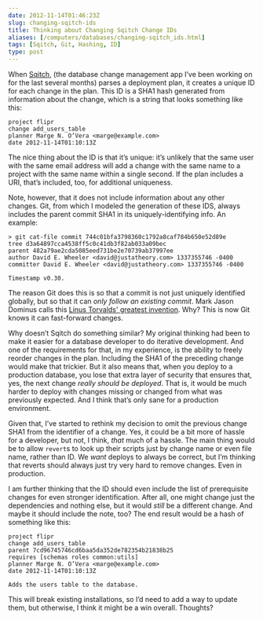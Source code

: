 ```yaml
--- 
date: 2012-11-14T01:46:23Z
slug: changing-sqitch-ids
title: Thinking about Changing Sqitch Change IDs
aliases: [/computers/databases/changing-sqitch_ids.html]
tags: [Sqitch, Git, Hashing, ID]
type: post
---
```


When [Sqitch], (the database change management app I’ve been working on for the
last several months) parses a deployment plan, it creates a unique ID for each
change in the plan. This ID is a SHA1 hash generated from information about the
change, which is a string that looks something like this:

    project flipr
    change add_users_table
    planner Marge N. O’Vera <marge@example.com>
    date 2012-11-14T01:10:13Z

The nice thing about the ID is that it’s unique: it’s unlikely that the same
user with the same email address will add a change with the same name to a
project with the same name within a single second. If the plan includes a URI,
that’s included, too, for additional uniqueness.

Note, however, that it does not include information about any other changes.
Git, from which I modeled the generation of these IDS, always includes the
parent commit SHA1 in its uniquely-identifying info. An example:

    > git cat-file commit 744c01bfa3798360c1792a8caf784b650e52d89e               
    tree d3a64897cca4538ff5c0c41db3f82ab033a09bec
    parent 482a79ae2cda5085eed731be2e70739ab37997ee
    author David E. Wheeler <david@justatheory.com> 1337355746 -0400
    committer David E. Wheeler <david@justatheory.com> 1337355746 -0400

    Timestamp v0.30.

The reason Git does this is so that a commit is not just uniquely identified
globally, but so that it can *only follow an existing commit*. Mark Jason
Dominus calls this [Linus Torvalds' greatest invention]. Why? This is now Git
knows it can fast-forward changes.

Why doesn’t Sqitch do something similar? My original thinking had been to make
it easier for a database developer to do iterative development. And one of the
requirements for that, in my experience, is the ability to freely reorder
changes in the plan. Including the SHA1 of the preceding change would make that
trickier. But it also means that, when you deploy to a production database, you
lose that extra layer of security that ensures that, yes, the next change
*really should be deployed*. That is, it would be much harder to deploy with
changes missing or changed from what was previously expected. And I think that’s
only sane for a production environment.

Given that, I’ve started to rethink my decision to omit the previous change SHA1
from the identifier of a change. Yes, it could be a bit more of hassle for a
developer, but not, I think, *that* much of a hassle. The main thing would be to
allow `revert`s to look up their scripts just by change name or even file name,
rather than ID. We *want* deploys to always be correct, but I’m thinking that
reverts should always just try very hard to remove changes. Even in production.

I am further thinking that the ID should even include the list of prerequisite
changes for even stronger identification. After all, one might change just the
dependencies and nothing else, but it would *still* be a different change. And
maybe it should include the note, too? The end result would be a hash of
something like this:

    project flipr
    change add_users_table
    parent 7cd96745746cd6baa5da352de782354b21838b25
    requires [schemas roles common:utils]
    planner Marge N. O’Vera <marge@example.com>
    date 2012-11-14T01:10:13Z

    Adds the users table to the database.

This will break existing installations, so I’d need to add a way to update them,
but otherwise, I think it might be a win overall. Thoughts?

  [Sqitch]: https://sqitch.org/
  [Linus Torvalds' greatest invention]: http://perl.plover.com/yak/git/
